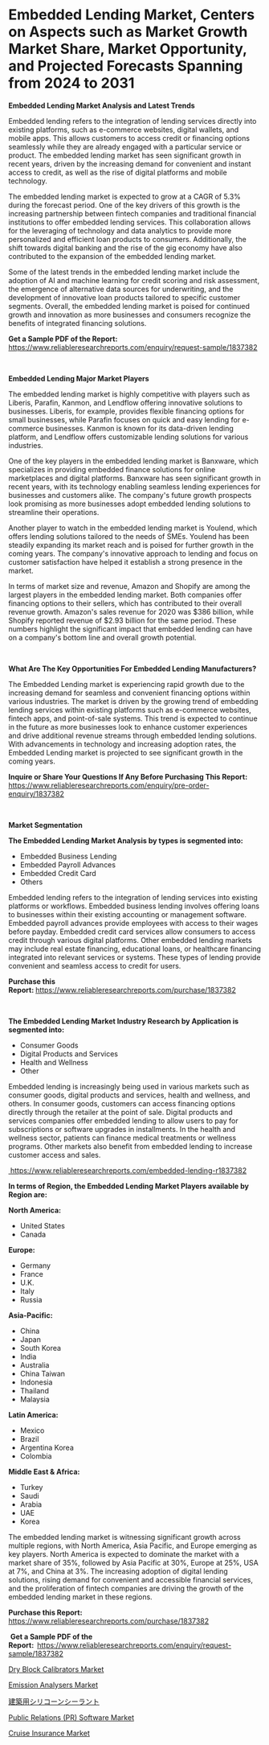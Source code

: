 <p><h1>Embedded Lending Market, Centers on Aspects such as Market Growth Market Share, Market Opportunity, and Projected Forecasts Spanning from 2024 to 2031</h1></p><p><strong>Embedded Lending Market Analysis and Latest Trends</strong></p>
<p><p>Embedded lending refers to the integration of lending services directly into existing platforms, such as e-commerce websites, digital wallets, and mobile apps. This allows customers to access credit or financing options seamlessly while they are already engaged with a particular service or product. The embedded lending market has seen significant growth in recent years, driven by the increasing demand for convenient and instant access to credit, as well as the rise of digital platforms and mobile technology.</p><p>The embedded lending market is expected to grow at a CAGR of 5.3% during the forecast period. One of the key drivers of this growth is the increasing partnership between fintech companies and traditional financial institutions to offer embedded lending services. This collaboration allows for the leveraging of technology and data analytics to provide more personalized and efficient loan products to consumers. Additionally, the shift towards digital banking and the rise of the gig economy have also contributed to the expansion of the embedded lending market.</p><p>Some of the latest trends in the embedded lending market include the adoption of AI and machine learning for credit scoring and risk assessment, the emergence of alternative data sources for underwriting, and the development of innovative loan products tailored to specific customer segments. Overall, the embedded lending market is poised for continued growth and innovation as more businesses and consumers recognize the benefits of integrated financing solutions.</p></p>
<p><strong>Get a Sample PDF of the Report:&nbsp;</strong> <a href="https://www.reliableresearchreports.com/enquiry/request-sample/1837382">https://www.reliableresearchreports.com/enquiry/request-sample/1837382</a></p>
<p>&nbsp;</p>
<p><strong>Embedded Lending Major Market Players</strong></p>
<p><p>The embedded lending market is highly competitive with players such as Liberis, Parafin, Kanmon, and Lendflow offering innovative solutions to businesses. Liberis, for example, provides flexible financing options for small businesses, while Parafin focuses on quick and easy lending for e-commerce businesses. Kanmon is known for its data-driven lending platform, and Lendflow offers customizable lending solutions for various industries.</p><p>One of the key players in the embedded lending market is Banxware, which specializes in providing embedded finance solutions for online marketplaces and digital platforms. Banxware has seen significant growth in recent years, with its technology enabling seamless lending experiences for businesses and customers alike. The company's future growth prospects look promising as more businesses adopt embedded lending solutions to streamline their operations.</p><p>Another player to watch in the embedded lending market is Youlend, which offers lending solutions tailored to the needs of SMEs. Youlend has been steadily expanding its market reach and is poised for further growth in the coming years. The company's innovative approach to lending and focus on customer satisfaction have helped it establish a strong presence in the market.</p><p>In terms of market size and revenue, Amazon and Shopify are among the largest players in the embedded lending market. Both companies offer financing options to their sellers, which has contributed to their overall revenue growth. Amazon's sales revenue for 2020 was $386 billion, while Shopify reported revenue of $2.93 billion for the same period. These numbers highlight the significant impact that embedded lending can have on a company's bottom line and overall growth potential.</p></p>
<p>&nbsp;</p>
<p><strong>What Are The Key Opportunities For Embedded Lending Manufacturers?</strong></p>
<p><p>The Embedded Lending market is experiencing rapid growth due to the increasing demand for seamless and convenient financing options within various industries. The market is driven by the growing trend of embedding lending services within existing platforms such as e-commerce websites, fintech apps, and point-of-sale systems. This trend is expected to continue in the future as more businesses look to enhance customer experiences and drive additional revenue streams through embedded lending solutions. With advancements in technology and increasing adoption rates, the Embedded Lending market is projected to see significant growth in the coming years.</p></p>
<p><strong>Inquire or Share Your Questions If Any Before Purchasing This Report:</strong> <a href="https://www.reliableresearchreports.com/enquiry/pre-order-enquiry/1837382">https://www.reliableresearchreports.com/enquiry/pre-order-enquiry/1837382</a></p>
<p>&nbsp;</p>
<p><strong>Market Segmentation</strong></p>
<p><strong>The Embedded Lending Market Analysis by types is segmented into:</strong></p>
<p><ul><li>Embedded Business Lending</li><li>Embedded Payroll Advances</li><li>Embedded Credit Card</li><li>Others</li></ul></p>
<p><p>Embedded lending refers to the integration of lending services into existing platforms or workflows. Embedded business lending involves offering loans to businesses within their existing accounting or management software. Embedded payroll advances provide employees with access to their wages before payday. Embedded credit card services allow consumers to access credit through various digital platforms. Other embedded lending markets may include real estate financing, educational loans, or healthcare financing integrated into relevant services or systems. These types of lending provide convenient and seamless access to credit for users.</p></p>
<p><strong>Purchase this Report:&nbsp;</strong><a href="https://www.reliableresearchreports.com/purchase/1837382">https://www.reliableresearchreports.com/purchase/1837382</a></p>
<p>&nbsp;</p>
<p><strong>The Embedded Lending Market Industry Research by Application is segmented into:</strong></p>
<p><ul><li>Consumer Goods</li><li>Digital Products and Services</li><li>Health and Wellness</li><li>Other</li></ul></p>
<p><p>Embedded lending is increasingly being used in various markets such as consumer goods, digital products and services, health and wellness, and others. In consumer goods, customers can access financing options directly through the retailer at the point of sale. Digital products and services companies offer embedded lending to allow users to pay for subscriptions or software upgrades in installments. In the health and wellness sector, patients can finance medical treatments or wellness programs. Other markets also benefit from embedded lending to increase customer access and sales.</p></p>
<p><a href="https://www.reliableresearchreports.com/embedded-lending-r1837382">&nbsp;https://www.reliableresearchreports.com/embedded-lending-r1837382</a></p>
<p><strong>In terms of Region, the Embedded Lending Market Players available by Region are:</strong></p>
<p>
    <p> <strong> North America: </strong>
        <ul>
            <li>United States</li>
            <li>Canada</li>
        </ul>
        </p> 
    <p> <strong> Europe: </strong>
        <ul>
            <li>Germany</li>
            <li>France</li>
            <li>U.K.</li>
            <li>Italy</li>
            <li>Russia</li>
        </ul>
        </p> 
    <p> <strong> Asia-Pacific: </strong>
        <ul>
            <li>China</li>
            <li>Japan</li>
            <li>South Korea</li>
            <li>India</li>
            <li>Australia</li>
            <li>China Taiwan</li>
            <li>Indonesia</li>
            <li>Thailand</li>
            <li>Malaysia</li>
        </ul>
        </p> 
    <p> <strong> Latin America: </strong>
        <ul>
            <li>Mexico</li>
            <li>Brazil</li>
            <li>Argentina Korea</li>
            <li>Colombia</li>
        </ul>
        </p> 
    <p> <strong> Middle East & Africa: </strong>
        <ul>
            <li>Turkey</li>
            <li>Saudi</li>
            <li>Arabia</li>
            <li>UAE</li>
            <li>Korea</li>
        </ul>
    </p>
    </p>
<p><p>The embedded lending market is witnessing significant growth across multiple regions, with North America, Asia Pacific, and Europe emerging as key players. North America is expected to dominate the market with a market share of 35%, followed by Asia Pacific at 30%, Europe at 25%, USA at 7%, and China at 3%. The increasing adoption of digital lending solutions, rising demand for convenient and accessible financial services, and the proliferation of fintech companies are driving the growth of the embedded lending market in these regions.</p></p>
<p><strong>Purchase this Report: </strong><a href="https://www.reliableresearchreports.com/purchase/1837382">https://www.reliableresearchreports.com/purchase/1837382</a></p>
<p>&nbsp;<strong>Get a Sample PDF of the Report:&nbsp;&nbsp;</strong><a href="https://www.reliableresearchreports.com/enquiry/request-sample/1837382">https://www.reliableresearchreports.com/enquiry/request-sample/1837382</a></p>
<p><strong></strong></p>
<p><p><a href="https://issuu.com/reportprime-2/docs/dry-block-calibrators-market-size-2030.pptx">Dry Block Calibrators Market</a></p><p><a href="https://issuu.com/reportprime-2/docs/emission-analysers-market-size-2030.pptx">Emission Analysers Market</a></p><p><a href="https://medium.com/@skylarreilly36/%E5%BB%BA%E8%A8%AD%E5%B8%82%E5%A0%B4%E5%90%91%E3%81%91%E3%82%B7%E3%83%AA%E3%82%B3%E3%83%B3%E3%82%B7%E3%83%BC%E3%83%A9%E3%83%B3%E3%83%88-2031%E5%B9%B4%E3%81%BE%E3%81%A7%E3%81%AE%E3%82%B0%E3%83%AD%E3%83%BC%E3%83%90%E3%83%AB%E3%81%8A%E3%82%88%E3%81%B3%E5%9C%B0%E5%9F%9F%E5%88%A5%E5%88%86%E6%9E%90-2024%E5%B9%B4-28f7ad3175f3">建築用シリコーンシーラント</a></p><p><a href="https://medium.com/@akshatreportprime/global-public-relations-pr-software-market-size-is-expected-to-reach-at-a-cagr-of-9-5-b93b798084ef">Public Relations (PR) Software Market</a></p><p><a href="https://github.com/CliffMedina6/Market-Research-Report-List-6/blob/main/cruise-insurance-market.md">Cruise Insurance Market</a></p></p>